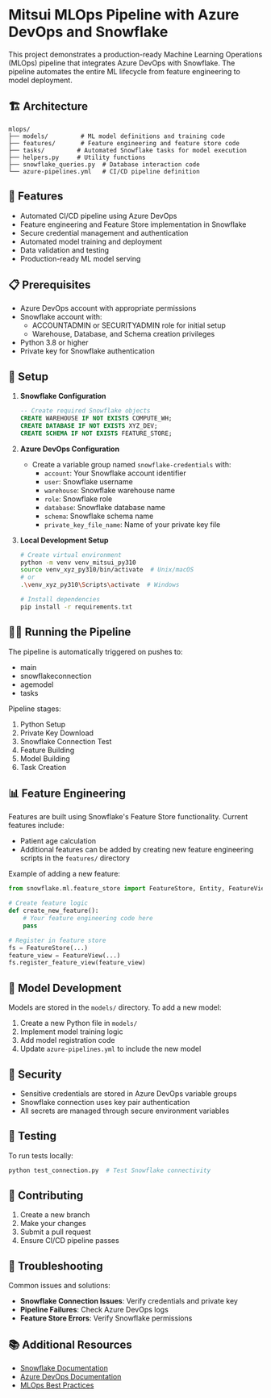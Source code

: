 # Mitsui MLOps Pipeline with Azure DevOps and Snowflake

This project demonstrates a production-ready Machine Learning Operations (MLOps) pipeline that integrates Azure DevOps with Snowflake. The pipeline automates the entire ML lifecycle from feature engineering to model deployment.

## 🏗️ Architecture

```
mlops/
├── models/         # ML model definitions and training code
├── features/       # Feature engineering and feature store code
├── tasks/         # Automated Snowflake tasks for model execution
├── helpers.py     # Utility functions
├── snowflake_queries.py  # Database interaction code
└── azure-pipelines.yml   # CI/CD pipeline definition
```

## 🚀 Features

- Automated CI/CD pipeline using Azure DevOps
- Feature engineering and Feature Store implementation in Snowflake
- Secure credential management and authentication
- Automated model training and deployment
- Data validation and testing
- Production-ready ML model serving

## 📋 Prerequisites

- Azure DevOps account with appropriate permissions
- Snowflake account with:
  - ACCOUNTADMIN or SECURITYADMIN role for initial setup
  - Warehouse, Database, and Schema creation privileges
- Python 3.8 or higher
- Private key for Snowflake authentication

## 🔧 Setup

1. **Snowflake Configuration**
   ```sql
   -- Create required Snowflake objects
   CREATE WAREHOUSE IF NOT EXISTS COMPUTE_WH;
   CREATE DATABASE IF NOT EXISTS XYZ_DEV;
   CREATE SCHEMA IF NOT EXISTS FEATURE_STORE;
   ```

2. **Azure DevOps Configuration**
   - Create a variable group named `snowflake-credentials` with:
     - `account`: Your Snowflake account identifier
     - `user`: Snowflake username
     - `warehouse`: Snowflake warehouse name
     - `role`: Snowflake role
     - `database`: Snowflake database name
     - `schema`: Snowflake schema name
     - `private_key_file_name`: Name of your private key file

3. **Local Development Setup**
   ```bash
   # Create virtual environment
   python -m venv venv_mitsui_py310
   source venv_xyz_py310/bin/activate  # Unix/macOS
   # or
   .\venv_xyz_py310\Scripts\activate  # Windows

   # Install dependencies
   pip install -r requirements.txt
   ```

## 🏃‍♂️ Running the Pipeline

The pipeline is automatically triggered on pushes to:
- main
- snowflakeconnection
- agemodel
- tasks

Pipeline stages:
1. Python Setup
2. Private Key Download
3. Snowflake Connection Test
4. Feature Building
5. Model Building
6. Task Creation

## 📊 Feature Engineering

Features are built using Snowflake's Feature Store functionality. Current features include:
- Patient age calculation
- Additional features can be added by creating new feature engineering scripts in the `features/` directory

Example of adding a new feature:
```python
from snowflake.ml.feature_store import FeatureStore, Entity, FeatureView

# Create feature logic
def create_new_feature():
    # Your feature engineering code here
    pass

# Register in feature store
fs = FeatureStore(...)
feature_view = FeatureView(...)
fs.register_feature_view(feature_view)
```

## 🤖 Model Development

Models are stored in the `models/` directory. To add a new model:
1. Create a new Python file in `models/`
2. Implement model training logic
3. Add model registration code
4. Update `azure-pipelines.yml` to include the new model

## 🔐 Security

- Sensitive credentials are stored in Azure DevOps variable groups
- Snowflake connection uses key pair authentication
- All secrets are managed through secure environment variables

## 🧪 Testing

To run tests locally:
```bash
python test_connection.py  # Test Snowflake connectivity
```

## 📝 Contributing

1. Create a new branch
2. Make your changes
3. Submit a pull request
4. Ensure CI/CD pipeline passes

## 🚨 Troubleshooting

Common issues and solutions:
- **Snowflake Connection Issues**: Verify credentials and private key
- **Pipeline Failures**: Check Azure DevOps logs
- **Feature Store Errors**: Verify Snowflake permissions

## 📚 Additional Resources

- [Snowflake Documentation](https://docs.snowflake.com/)
- [Azure DevOps Documentation](https://docs.microsoft.com/en-us/azure/devops/)
- [MLOps Best Practices](https://docs.microsoft.com/en-us/azure/machine-learning/concept-model-management-and-deployment)
